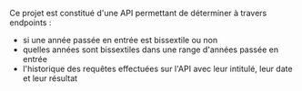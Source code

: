 Ce projet est constitué d'une API permettant de déterminer à travers  endpoints : 
- si une année passée en entrée est bissextile ou non
- quelles années sont bissextiles dans une range d'années passée en entrée
- l'historique des requêtes effectuées sur l'API avec leur intitulé, leur date et leur résultat
  

